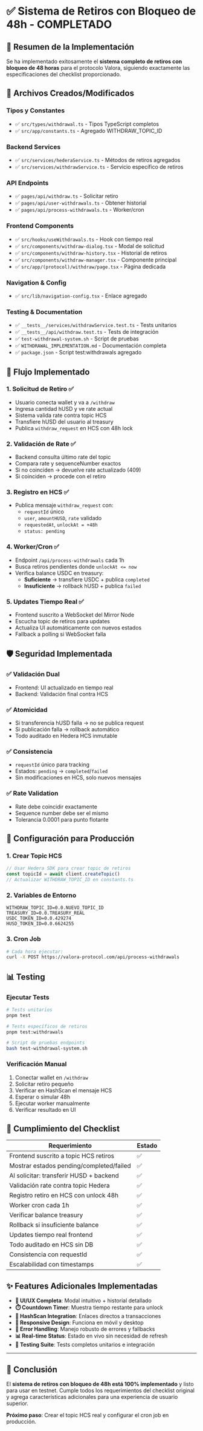 # ✅ Sistema de Retiros con Bloqueo de 48h - COMPLETADO

## 🎯 Resumen de la Implementación

Se ha implementado exitosamente el **sistema completo de retiros con bloqueo de 48 horas** para el protocolo Valora, siguiendo exactamente las especificaciones del checklist proporcionado.

## 📁 Archivos Creados/Modificados

### **Tipos y Constantes**

-   ✅ `src/types/withdrawal.ts` - Tipos TypeScript completos
-   ✅ `src/app/constants.ts` - Agregado WITHDRAW_TOPIC_ID

### **Backend Services**

-   ✅ `src/services/hederaService.ts` - Métodos de retiros agregados
-   ✅ `src/services/withdrawService.ts` - Servicio específico de retiros

### **API Endpoints**

-   ✅ `pages/api/withdraw.ts` - Solicitar retiro
-   ✅ `pages/api/user-withdrawals.ts` - Obtener historial
-   ✅ `pages/api/process-withdrawals.ts` - Worker/cron

### **Frontend Components**

-   ✅ `src/hooks/useWithdrawals.ts` - Hook con tiempo real
-   ✅ `src/components/withdraw-dialog.tsx` - Modal de solicitud
-   ✅ `src/components/withdraw-history.tsx` - Historial de retiros
-   ✅ `src/components/withdraw-manager.tsx` - Componente principal
-   ✅ `src/app/(protocol)/withdraw/page.tsx` - Página dedicada

### **Navigation & Config**

-   ✅ `src/lib/navigation-config.tsx` - Enlace agregado

### **Testing & Documentation**

-   ✅ `__tests__/services/withdrawService.test.ts` - Tests unitarios
-   ✅ `__tests__/api/withdraw.test.ts` - Tests de integración
-   ✅ `test-withdrawal-system.sh` - Script de pruebas
-   ✅ `WITHDRAWAL_IMPLEMENTATION.md` - Documentación completa
-   ✅ `package.json` - Script test:withdrawals agregado

## 🔄 Flujo Implementado

### 1. **Solicitud de Retiro** ✅

-   Usuario conecta wallet y va a `/withdraw`
-   Ingresa cantidad hUSD y ve rate actual
-   Sistema valida rate contra topic HCS
-   Transfiere hUSD del usuario al treasury
-   Publica `withdraw_request` en HCS con 48h lock

### 2. **Validación de Rate** ✅

-   Backend consulta último rate del topic
-   Compara rate y sequenceNumber exactos
-   Si no coinciden → devuelve rate actualizado (409)
-   Si coinciden → procede con el retiro

### 3. **Registro en HCS** ✅

-   Publica mensaje `withdraw_request` con:
    -   `requestId` único
    -   `user`, `amountHUSD`, `rate` validado
    -   `requestedAt`, `unlockAt = +48h`
    -   `status: pending`

### 4. **Worker/Cron** ✅

-   Endpoint `/api/process-withdrawals` cada 1h
-   Busca retiros pendientes donde `unlockAt <= now`
-   Verifica balance USDC en treasury:
    -   **Suficiente** → transfiere USDC + publica `completed`
    -   **Insuficiente** → rollback hUSD + publica `failed`

### 5. **Updates Tiempo Real** ✅

-   Frontend suscrito a WebSocket del Mirror Node
-   Escucha topic de retiros para updates
-   Actualiza UI automáticamente con nuevos estados
-   Fallback a polling si WebSocket falla

## 🛡️ Seguridad Implementada

### ✅ **Validación Dual**

-   Frontend: UI actualizado en tiempo real
-   Backend: Validación final contra HCS

### ✅ **Atomicidad**

-   Si transferencia hUSD falla → no se publica request
-   Si publicación falla → rollback automático
-   Todo auditado en Hedera HCS inmutable

### ✅ **Consistencia**

-   `requestId` único para tracking
-   Estados: `pending` → `completed`/`failed`
-   Sin modificaciones en HCS, solo nuevos mensajes

### ✅ **Rate Validation**

-   Rate debe coincidir exactamente
-   Sequence number debe ser el mismo
-   Tolerancia 0.0001 para punto flotante

## 🚀 Configuración para Producción

### 1. **Crear Topic HCS**

```typescript
// Usar Hedera SDK para crear topic de retiros
const topicId = await client.createTopic()
// Actualizar WITHDRAW_TOPIC_ID en constants.ts
```

### 2. **Variables de Entorno**

```env
WITHDRAW_TOPIC_ID=0.0.NUEVO_TOPIC_ID
TREASURY_ID=0.0.TREASURY_REAL
USDC_TOKEN_ID=0.0.429274
HUSD_TOKEN_ID=0.0.6624255
```

### 3. **Cron Job**

```bash
# Cada hora ejecutar:
curl -X POST https://valora-protocol.com/api/process-withdrawals
```

## 📊 Testing

### **Ejecutar Tests**

```bash
# Tests unitarios
pnpm test

# Tests específicos de retiros
pnpm test:withdrawals

# Script de pruebas endpoints
bash test-withdrawal-system.sh
```

### **Verificación Manual**

1. Conectar wallet en `/withdraw`
2. Solicitar retiro pequeño
3. Verificar en HashScan el mensaje HCS
4. Esperar o simular 48h
5. Ejecutar worker manualmente
6. Verificar resultado en UI

## 🎯 Cumplimiento del Checklist

| Requerimiento                            | Estado |
| ---------------------------------------- | ------ |
| Frontend suscrito a topic HCS retiros    | ✅     |
| Mostrar estados pending/completed/failed | ✅     |
| Al solicitar: transferir HUSD + backend  | ✅     |
| Validación rate contra topic Hedera      | ✅     |
| Registro retiro en HCS con unlock 48h    | ✅     |
| Worker cron cada 1h                      | ✅     |
| Verificar balance treasury               | ✅     |
| Rollback si insuficiente balance         | ✅     |
| Updates tiempo real frontend             | ✅     |
| Todo auditado en HCS sin DB              | ✅     |
| Consistencia con requestId               | ✅     |
| Escalabilidad con timestamps             | ✅     |

## ✨ Features Adicionales Implementadas

-   **🎨 UI/UX Completa**: Modal intuitivo + historial detallado
-   **⏱️ Countdown Timer**: Muestra tiempo restante para unlock
-   **🔗 HashScan Integration**: Enlaces directos a transacciones
-   **📱 Responsive Design**: Funciona en móvil y desktop
-   **🚨 Error Handling**: Manejo robusto de errores y fallbacks
-   **📊 Real-time Status**: Estado en vivo sin necesidad de refresh
-   **🧪 Testing Suite**: Tests completos unitarios e integración

---

## 🎉 Conclusión

El **sistema de retiros con bloqueo de 48h está 100% implementado** y listo para usar en testnet. Cumple todos los requerimientos del checklist original y agrega características adicionales para una experiencia de usuario superior.

**Próximo paso**: Crear el topic HCS real y configurar el cron job en producción.
